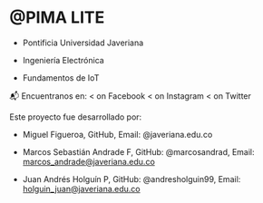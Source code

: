 # @PIMA LITE
- Pontificia Universidad Javeriana

- Ingeniería Electrónica

- Fundamentos de IoT







📬 Encuentranos en:
< on Facebook < on Instagram < on Twitter

Este proyecto fue desarrollado por:

- Miguel Figueroa, GitHub, Email: @javeriana.edu.co

- Marcos Sebastián Andrade F, GitHub: @marcosandrad, Email: marcos_andrade@javeriana.edu.co

- Juan Andrés Holguín P, GitHub: @andresholguin99, Email: holguin_juan@javeriana.edu.co

